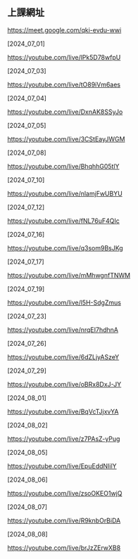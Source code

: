 ## 上課網址

https://meet.google.com/qki-evdu-wwi

[2024_07_01]

https://youtube.com/live/lPk5D78wfpU


[2024_07_03]

https://youtube.com/live/tO89iVm6aes


[2024_07_04]

https://youtube.com/live/DxnAK8SSyJo

[2024_07_05]

https://youtube.com/live/3CStEayJWGM

[2024_07_08]

https://youtube.com/live/BhqhhG05tlY


[2024_07_10]

https://youtube.com/live/nlamjFwUBYU


[2024_07_12]

https://youtube.com/live/fNL76uF4QIc


[2024_07_16]

https://youtube.com/live/q3som9BsJKg


[2024_07_17]

https://youtube.com/live/mMhwgnfTNWM


[2024_07_19]

https://youtube.com/live/l5H-SdgZmus

[2024_07_23]

https://youtube.com/live/nrqEI7hdhnA

[2024_07_26]

https://youtube.com/live/6dZLjyASzeY

[2024_07_29]

https://youtube.com/live/oBRx8DxJ-JY

[2024_08_01]

https://youtube.com/live/BqVcTJjxvYA

[2024_08_02]

https://youtube.com/live/z7PAsZ-yPug

[2024_08_05]

https://youtube.com/live/EpuEddNIilY

[2024_08_06]

https://youtube.com/live/zsoOKEO1wjQ

[2024_08_07]

https://youtube.com/live/R9knbOrBiDA

[2024_08_08]

https://youtube.com/live/brJzZErwXB8
